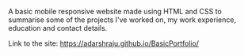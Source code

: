 A basic mobile responsive website made using HTML and CSS to summarise some of the projects I've worked on, my work experience, education and contact details.

Link to the site: https://adarshraju.github.io/BasicPortfolio/
